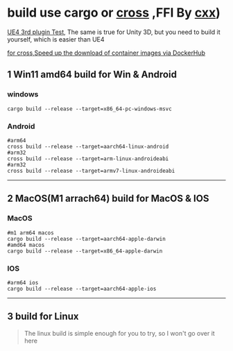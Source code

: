# build use cargo or [cross](https://github.com/cross-rs/cross) ,FFI By [cxx](https://github.com/dtolnay/cxx))

[UE4 3rd plugin Test](https://github.com/smallverse/ue4_test), The same is true for Unity 3D, but you need to build it yourself, which is easier than UE4

[for cross,Speed up the download of container images via DockerHub](https://github.com/smallverse/imageverse)

## 1 Win11 amd64 build for Win & Android 
### windows
```shell
cargo build --release --target=x86_64-pc-windows-msvc 
```
### Android
```shell
#arm64
cross build --release --target=aarch64-linux-android 
#arm32
cross build --release --target=arm-linux-androideabi
#arm32
cross build --release --target=armv7-linux-androideabi

```
---
## 2 MacOS(M1 arrach64)  build for MacOS & IOS
### MacOS
```shell
#m1 arm64 macos
cargo build --release --target=aarch64-apple-darwin
#amd64 macos
cargo build --release --target=x86_64-apple-darwin
```


### IOS
```shell
#arm64 ios
cargo build --release --target=aarch64-apple-ios
```
---

## 3 build for Linux
> The linux build is simple enough for you to try, so I won't go over it here

